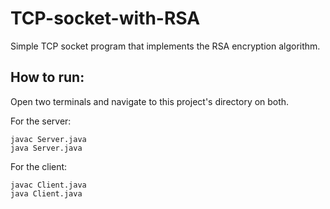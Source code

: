 # TCP-socket-with-RSA
Simple TCP socket program that implements the RSA encryption algorithm.

## How to run:
Open two terminals and navigate to this project's directory on both.

For the server:
```
javac Server.java
java Server.java
```

For the client:
```
javac Client.java
java Client.java
```